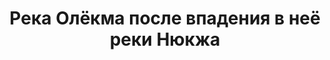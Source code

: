 ---
title: 'Река Олёкма после впадения в неё реки Нюкжа'
location: 'Рядом с посёлком Юктали и селом Усть-Нюкжа. Тындинский район, Амурская область, Россия'

tags: [fav, all, 2016]
category: as-the-first-settlers
---